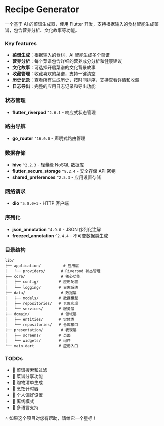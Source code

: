 # Recipe Generator

一个基于 AI 的菜谱生成器，使用 Flutter 开发，支持根据输入的食材智能生成菜谱，包含营养分析、文化故事等功能。

### Key features
- **菜谱生成**：根据输入的食材，AI 智能生成多个菜谱
- **营养分析**：每个菜谱包含详细的营养成分分析和健康建议
- **文化故事**：可选择开启菜谱的文化背景故事
- **收藏管理**：收藏喜欢的菜谱，支持一键清空
- **历史记录**：查看所有生成历史，按时间排序，支持查看详情和收藏
- **日志导出**：完整的应用日志记录和导出功能

### 状态管理
- **flutter_riverpod** `^2.6.1` - 响应式状态管理

### 路由导航
- **go_router** `^16.0.0` - 声明式路由管理

### 数据存储
- **hive** `^2.2.3` - 轻量级 NoSQL 数据库
- **flutter_secure_storage** `^9.2.4` - 安全存储 API 密钥
- **shared_preferences** `^2.5.3` - 应用设置存储

### 网络请求
- **dio** `^5.8.0+1` - HTTP 客户端

### 序列化
- **json_annotation** `^4.9.0` - JSON 序列化注解
- **freezed_annotation** `^2.4.4` - 不可变数据类生成

### 目录结构
```
lib/
├── application/          # 应用层
│   └── providers/       # Riverpod 状态管理
├── core/                # 核心功能
│   ├── config/         # 应用配置
│   └── logging/        # 日志系统
├── data/                # 数据层
│   ├── models/         # 数据模型
│   ├── repositories/   # 仓库实现
│   └── services/       # 服务层
├── domain/              # 领域层
│   ├── entities/       # 实体类
│   └── repositories/   # 仓库接口
├── presentation/        # 表现层
│   ├── screens/        # 页面
│   └── widgets/        # 组件
└── main.dart           # 应用入口
```

### TODOs
- 🔮 菜谱搜索和过滤
- 🔮 菜谱分享功能
- 🔮 购物清单生成
- 🔮 烹饪计时器
- 🔮 个人偏好设置
- 🔮 离线模式
- 🔮 多语言支持


⭐ 如果这个项目对您有帮助，请给它一个星标！
